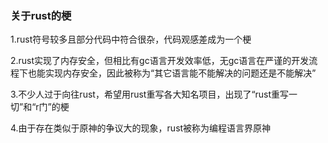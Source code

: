 ### 关于rust的梗

1.rust符号较多且部分代码中符合很杂，代码观感差成为一个梗

2.rust实现了内存安全，但相比有gc语言开发效率低，无gc语言在严谨的开发流程下也能实现内存安全，因此被称为“其它语言能不能解决的问题还是不能解决”

3.不少人过于向往rust，希望用rust重写各大知名项目，出现了“rust重写一切”和“r门”的梗

4.由于存在类似于原神的争议大的现象，rust被称为编程语言界原神